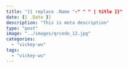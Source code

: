 ```yaml
---
title: "{{ replace .Name "-" " " | title }}"
date: {{ .Date }}
description: "This is meta description"
type: "post"
image: "../images/qrcode_12.jpg"
categories:
  - "vickey-wu"
tags:
  - "vickey-wu"
---
```

